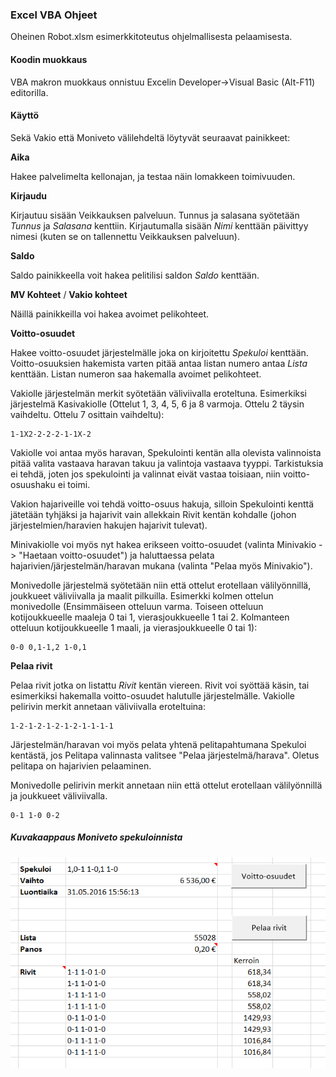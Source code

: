 ### Excel VBA Ohjeet
Oheinen Robot.xlsm esimerkkitoteutus ohjelmallisesta pelaamisesta. 

#### Koodin muokkaus
VBA makron muokkaus onnistuu Excelin Developer->Visual Basic (Alt-F11) editorilla.

#### Käyttö

Sekä Vakio että Moniveto välilehdeltä löytyvät seuraavat painikkeet: 

**Aika**

Hakee palvelimelta kellonajan, ja testaa näin lomakkeen toimivuuden. 

**Kirjaudu** 

Kirjautuu sisään Veikkauksen palveluun. Tunnus ja salasana syötetään *Tunnus* ja *Salasana* kenttiin. 
Kirjautumalla sisään *Nimi* kenttään päivittyy nimesi (kuten se on tallennettu Veikkauksen palveluun).

**Saldo**

Saldo painikkeella voit hakea pelitilisi saldon *Saldo* kenttään. 

**MV Kohteet** / **Vakio kohteet** 

Näillä painikkeilla voi hakea avoimet pelikohteet. 

**Voitto-osuudet**

Hakee voitto-osuudet järjestelmälle joka on kirjoitettu *Spekuloi* kenttään. Voitto-osuuksien hakemista varten pitää antaa listan numero antaa *Lista* kenttään. Listan numeron saa hakemalla avoimet pelikohteet. 

Vakiolle järjestelmän merkit syötetään väliviivalla eroteltuna. Esimerkiksi järjestelmä Kasivakiolle
(Ottelut 1, 3, 4, 5, 6 ja 8 varmoja. Ottelu 2 täysin vaihdeltu. Ottelu 7 osittain vaihdeltu):
```
1-1X2-2-2-2-1-1X-2
```
Vakiolle voi antaa myös haravan, Spekulointi kentän alla olevista valinnoista pitää valita vastaava haravan takuu ja valintoja vastaava tyyppi. Tarkistuksia ei tehdä, joten jos spekulointi ja valinnat eivät vastaa toisiaan, niin voitto-osuushaku ei toimi.

Vakion hajariveille voi tehdä voitto-osuus hakuja, silloin Spekulointi kenttä jätetään tyhjäksi ja hajarivit vain allekkain Rivit kentän kohdalle (johon järjestelmien/haravien hakujen hajarivit tulevat).

Minivakiolle voi myös nyt hakea erikseen voitto-osuudet (valinta Minivakio -> "Haetaan voitto-osuudet")  ja haluttaessa pelata hajarivien/järjestelmän/haravan mukana (valinta "Pelaa myös Minivakio").


Monivedolle järjestelmä syötetään niin että ottelut erotellaan välilyönnillä, joukkueet väliviivalla ja maalit pilkuilla. Esimerkki kolmen ottelun monivedolle (Ensimmäiseen otteluun varma. Toiseen otteluun kotijoukkueelle maaleja 0 tai 1, vierasjoukkueelle 1 tai 2. Kolmanteen otteluun kotijoukkueelle 1 maali, ja vierasjoukkueelle 0 tai 1):
```
0-0 0,1-1,2 1-0,1
```

**Pelaa rivit**

Pelaa rivit jotka on listattu *Rivit* kentän viereen. Rivit voi syöttää käsin, tai esimerkiksi hakemalla voitto-osuudet halutulle järjestelmälle. Vakiolle pelirivin merkit annetaan väliviivalla eroteltuina:

```
1-2-1-2-1-2-1-2-1-1-1-1
```
Järjestelmän/haravan voi myös pelata yhtenä pelitapahtumana Spekuloi kentästä, jos Pelitapa valinnasta valitsee "Pelaa järjestelmä/harava". Oletus pelitapa on hajarivien pelaaminen.


Monivedolle pelirivin merkit annetaan niin että ottelut erotellaan välilyönnillä ja joukkueet väliviivalla.

```
0-1 1-0 0-2
```

##### Kuvakaappaus Moniveto spekuloinnista

![moniveto esimerkki](i/example_moniveto.png "Kuvakaappaus Moniveto spekuloinnista")

